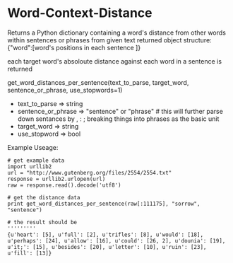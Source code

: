 Word-Context-Distance
=====================

Returns a Python dictionary containing a word's distance from other words within sentences or phrases from given text
returned object structure: {"word":[word's positions in each sentence ]}

each target word's absoloute distance against each word in a sentence is returned

get_word_distances_per_sentence(text_to_parse, target_word, sentence_or_phrase, use_stopwords=1)
- text_to_parse => string
- sentence_or_phrase => "sentence" or "phrase" # this will further parse down sentances by , : ; breaking things into phrases as the basic unit
- target_word => string
- use_stopword => bool

Example Useage:

```
# get example data
import urllib2
url = "http://www.gutenberg.org/files/2554/2554.txt"
response = urllib2.urlopen(url)
raw = response.read().decode('utf8')

# get the distance data
print get_word_distances_per_sentence(raw[:111175], "sorrow", "sentence")

# the result should be
'''''''''
{u'heart': [5], u'full': [2], u'trifles': [8], u'would': [18], u'perhaps': [24], u'allow': [16], u'could': [26, 2], u'dounia': [19], u'it;': [15], u'besides': [20], u'letter': [10], u'ruin': [23], u'fill': [13]}
```
